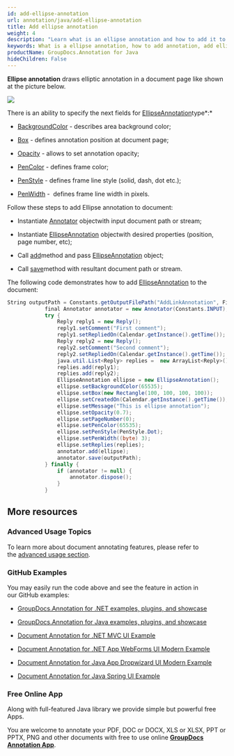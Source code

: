 ```yaml
---
id: add-ellipse-annotation
url: annotation/java/add-ellipse-annotation
title: Add ellipse annotation
weight: 4
description: "Learn what is an ellipse annotation and how to add it to a document programmatically using GroupDocs.Annotation for Java."
keywords: What is a ellipse annotation, how to add annotation, add ellipse annotation
productName: GroupDocs.Annotation for Java
hideChildren: False
---
```

**Ellipse annotation** draws elliptic annotation in a document page like shown at the picture below.

![](download/attachments/85231530/845988064)

There is an ability to specify the next fields for [EllipseAnnotation](https://apireference.groupdocs.com/java/annotation/com.groupdocs.annotation.models.annotationmodels/EllipseAnnotation)type*:*

*   [BackgroundColor](https://apireference.groupdocs.com/annotation/java/com.groupdocs.annotation.models.annotationmodels/AreaAnnotation#getBackgroundColor()) - describes area background color;
    
*   [Box](https://apireference.groupdocs.com/annotation/java/com.groupdocs.annotation.models.annotationmodels/AreaAnnotation#getBox()) - defines annotation position at document page;
    
*   [Opacity](https://apireference.groupdocs.com/annotation/java/com.groupdocs.annotation.models.annotationmodels/AreaAnnotation#getOpacity()) - allows to set annotation opacity;
    
*   [PenColor](https://apireference.groupdocs.com/annotation/java/com.groupdocs.annotation.models.annotationmodels/AreaAnnotation#getPenColor()) - defines frame color;
    
*   [PenStyle](https://apireference.groupdocs.com/annotation/java/com.groupdocs.annotation.models.annotationmodels/AreaAnnotation#getPenStyle()) - defines frame line style (solid, dash, dot etc.);
    
*   [PenWidth](https://apireference.groupdocs.com/annotation/java/com.groupdocs.annotation.models.annotationmodels/AreaAnnotation#getPenWidth()) -  defines frame line width in pixels.
    

Follow these steps to add Ellipse annotation to document: 

*   Instantiate [Annotator](https://apireference.groupdocs.com/java/annotation/com.groupdocs.annotation/Annotator) objectwith input document path or stream;
    
*   Instantiate [EllipseAnnotation](https://apireference.groupdocs.com/java/annotation/com.groupdocs.annotation.models.annotationmodels/EllipseAnnotation) objectwith desired properties (position, page number, etc);
    
*   Call [add](https://apireference.groupdocs.com/java/annotation/com.groupdocs.annotation/Annotator#add(com.groupdocs.annotation.models.annotationmodels.AnnotationBase))method and pass [EllipseAnnotation](https://apireference.groupdocs.com/java/annotation/com.groupdocs.annotation.models.annotationmodels/EllipseAnnotation) object;
    
*   Call [save](https://apireference.groupdocs.com/java/annotation/com.groupdocs.annotation/Annotator#save(java.io.InputStream))method with resultant document path or stream.
    

The following code demonstrates how to add [EllipseAnnotation](https://apireference.groupdocs.com/java/annotation/com.groupdocs.annotation.models.annotationmodels/EllipseAnnotation) to the document: 

```csharp
String outputPath = Constants.getOutputFilePath("AddLinkAnnotation", FilenameUtils.getExtension(Constants.INPUT));
            final Annotator annotator = new Annotator(Constants.INPUT);
            try {
                Reply reply1 = new Reply();
                reply1.setComment("First comment");
                reply1.setRepliedOn(Calendar.getInstance().getTime());
                Reply reply2 = new Reply();
                reply2.setComment("Second comment");
                reply2.setRepliedOn(Calendar.getInstance().getTime());
                java.util.List<Reply> replies =  new ArrayList<Reply>();
                replies.add(reply1);
                replies.add(reply2);
                EllipseAnnotation ellipse = new EllipseAnnotation();
                ellipse.setBackgroundColor(65535);
                ellipse.setBox(new Rectangle(100, 100, 100, 100));
                ellipse.setCreatedOn(Calendar.getInstance().getTime());
                ellipse.setMessage("This is ellipse annotation");
                ellipse.setOpacity(0.7);
                ellipse.setPageNumber(0);
                ellipse.setPenColor(65535);
                ellipse.setPenStyle(PenStyle.Dot);
                ellipse.setPenWidth((byte) 3);
                ellipse.setReplies(replies);
                annotator.add(ellipse);
                annotator.save(outputPath);
            } finally {
                if (annotator != null) {
                    annotator.dispose();
                }
            }
```

## More resources

### Advanced Usage Topics

To learn more about document annotating features, please refer to the [advanced usage section](Advanced%2Busage.html).

### GitHub Examples

You may easily run the code above and see the feature in action in our GitHub examples:

*   [GroupDocs.Annotation for .NET examples, plugins, and showcase](https://github.com/groupdocs-annotation/GroupDocs.Annotation-for-.NET)
    
*   [GroupDocs.Annotation for Java examples, plugins, and showcase](https://github.com/groupdocs-annotation/GroupDocs.Annotation-for-Java)
    
*   [Document Annotation for .NET MVC UI Example](https://github.com/groupdocs-annotation/GroupDocs.Annotation-for-.NET-MVC) 
    
*   [Document Annotation for .NET App WebForms UI Modern Example](https://github.com/groupdocs-annotation/GroupDocs.Annotation-for-.NET-WebForms)
    
*   [Document Annotation for Java App Dropwizard UI Modern Example](https://github.com/groupdocs-annotation/GroupDocs.Annotation-for-Java-Dropwizard)
    
*   [Document Annotation for Java Spring UI Example](https://github.com/groupdocs-annotation/GroupDocs.Annotation-for-Java-Spring)
    

### Free Online App

Along with full-featured Java library we provide simple but powerful free Apps.

You are welcome to annotate your PDF, DOC or DOCX, XLS or XLSX, PPT or PPTX, PNG and other documents with free to use online **[GroupDocs Annotation App](https://products.groupdocs.app/annotation)**.
